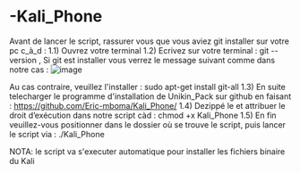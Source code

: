 # -Kali_Phone
﻿Avant de lancer le script, rassurer vous que vous aviez git installer sur votre pc c_à_d : 
1.1) Ouvrez votre terminal
 1.2) Ecrivez sur votre terminal : git --version 
, Si git est installer vous verrez le message suivant  comme dans notre cas :
![image](https://user-images.githubusercontent.com/61586453/193104039-83829b0c-d9d3-4878-b3f2-f814b6ea63eb.png)




Au cas contraire, veuillez l'installer : sudo apt-get install git-all
 1.3) En suite telecharger le programme d'installation de Unikin_Pack sur github en faisant : https://github.com/Eric-mboma/Kali_Phone/
 1.4) Dezippé le et attribuer le droit d’exécution dans notre script càd : chmod +x Kali_Phone
 1.5) En fin veuillez-vous positionner dans le dossier où se trouve le script, puis lancer le script via : ./Kali_Phone
 
 NOTA: le script va s'executer automatique pour installer les fichiers binaire du Kali
 










